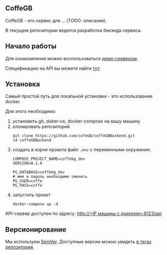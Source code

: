 ## CoffeGB ##

CoffeGB - это сервис для ... (TODO: описание).

В текущем репозитории ведется разработка бекэнда сервиса.

## Начало работы ##

Для ознакомления можно воспользоваться [демо-сервером](https://coffegb.herokuapp.com/api).

Спецификацию на API вы можете найти [тут]().

## Установка ##

Самый простой путь для локальной установки - это использование docker.

Для этого необходимо:

1) установить git, doker-ce, docker-compose на вашу машину
1) клонировать репозиторий
    ```
    git clone https://github.com/cofeGB/coffeGBBackend.git
    cd coffeGBBackend
    ```
1) создать в корне проекта файл ```.env``` с переменными окружения:
    ```
    COMPOSE_PROJECT_NAME=coffebg_dev
    VERSION=0.1.0

    PG_DATABASE=coffebg_dev
    # имя и пароль необходимо сменить
    PG_USER=coffe
    PG_PASS=coffe
    ```
1) запустить проект
    ```
    docker-compose up -d
    ```

API-сервер доступен по адресу: [http://<IP машины с докером>:8123/api](http://localhost:8123/api)


## Версионирование ##

Мы используем [SemVer](http://semver.org/). Доступные версии можно увидеть  [в тегах репозитория](https://github.com/cofeGB/coffeGBBackend/tags). 
